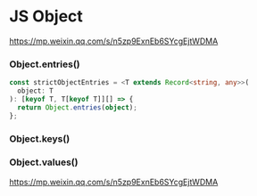 # JS Object

https://mp.weixin.qq.com/s/n5zp9ExnEb6SYcgEjtWDMA

### Object.entries()

```ts
const strictObjectEntries = <T extends Record<string, any>>(
  object: T
): [keyof T, T[keyof T]][] => {
  return Object.entries(object);
};
```

### Object.keys()

### Object.values()

https://mp.weixin.qq.com/s/n5zp9ExnEb6SYcgEjtWDMA
